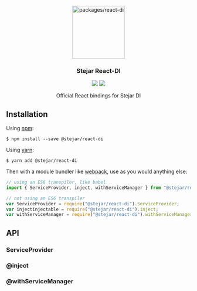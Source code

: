 <p align="center">
  <a href="https://github.com/middleout/stejar/tree/master/packages/packages/react-di">
    <img alt="packages/react-di" src="https://s3-eu-west-1.amazonaws.com/stejar/stejar-logo.png" width="144">
  </a>
</p>

<h3 align="center">
	Stejar React-DI
</h3>

<p align="center">
  <a href="https://www.npmjs.com/package/@stejar/packages/react-di"><img src="https://img.shields.io/npm/v/@stejar/packages/react-di.svg?style=flat-square"></a>
  <a href="https://www.npmjs.com/package/@stejar/packages/react-di"><img src="https://img.shields.io/npm/dm/@stejar/packages/react-di.svg?style=flat-square"></a>
</p>

<p align="center">
  Official React bindings for Stejar DI
</p>

## Installation

Using [npm](https://www.npmjs.com/):

    $ npm install --save @stejar/react-di

Using [yarn](https://yarnpkg.com/en/):

    $ yarn add @stejar/react-di

Then with a module bundler like [webpack](https://webpack.github.io/), use as you would anything else:

```js
// using an ES6 transpiler, like babel
import { ServiceProvider, inject, withServiceManager } from "@stejar/react-di";

// not using an ES6 transpiler
var ServiceProvider = require("@stejar/react-di").ServiceProvider;
var injectinjectable = require("@stejar/react-di").inject;
var withServiceManager = require("@stejar/react-di").withServiceManager;
```

## API

### ServiceProvider

### @inject

### @withServiceManager